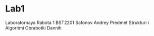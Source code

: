 # Lab1
Laboratornaya Rabota 1 BST2201 Safonov Andrey
Predmet Strukturi i Algoritmi Obrabotki Dannih
